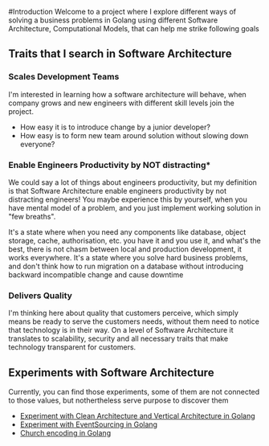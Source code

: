 #Introduction
Welcome to a project where I explore different ways of solving a business problems in Golang using different Software Architecture, Computational Models, that can help me strike following goals

## Traits that I search in Software Architecture
### Scales Development Teams
I'm interested in learning how a software architecture will behave, when company grows and new engineers with different skill levels join the project. 
- How easy it is to introduce change by a junior developer? 
- How easy is to form new team around solution without slowing down everyone? 

### Enable Engineers Productivity by NOT distracting*
We could say a lot of things about engineers productivity, but my definition is that Software Architecture enable engineers productivity by not distracting engineers! 
You maybe experience this by yourself, when you have mental model of a problem, and you just implement working solution in "few breaths". 

It's a state where when you need any components like database, object storage, cache, authorisation, etc. you have it and you use it, and what's the best, there is not chasm between local and production development, it works everywhere.
It's a state where you solve hard business problems, and don't think how to run migration on a database without introducing backward incompatible change and cause downtime

### Delivers Quality
I'm thinking here about quality that customers perceive, which simply means be ready to serve the customers needs, without them need to notice that technology is in their way.
On a level of Software Architecture it translates to scalability, security and all necessary traits that make technology transparent for customers.

## Experiments with Software Architecture
Currently, you can find those experiments, some of them are not connected to those values, but nothertheless serve purpose to discover them
- [Experiment with Clean Architecture and Vertical Architecture in Golang](./clean-vertical/README.md)
- [Experiment with EventSourcing in Golang](./eventsourcing/README.md)
- [Church encoding in Golang](./churchencoding/README.md)